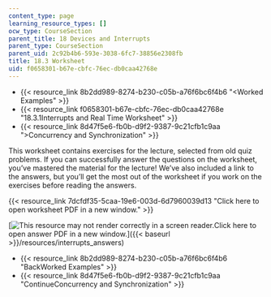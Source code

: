```yaml
---
content_type: page
learning_resource_types: []
ocw_type: CourseSection
parent_title: 18 Devices and Interrupts
parent_type: CourseSection
parent_uid: 2c92b4b6-593e-3038-6fc7-38856e2308fb
title: 18.3 Worksheet
uid: f0658301-b67e-cbfc-76ec-db0caa42768e
---
```


*   {{< resource_link 8b2dd989-8274-b230-c05b-a76f6bc6f4b6 "\<Worked Examples" >}}
*   {{< resource_link f0658301-b67e-cbfc-76ec-db0caa42768e "18.3.1Interrupts and Real Time Worksheet" >}}
*   {{< resource_link 8d47f5e6-fb0b-d9f2-9387-9c21cfb1c9aa "\>Concurrency and Synchronization" >}}

This worksheet contains exercises for the lecture, selected from old quiz problems. If you can successfully answer the questions on the worksheet, you’ve mastered the material for the lecture! We’ve also included a link to the answers, but you’ll get the most out of the worksheet if you work on the exercises before reading the answers.

{{< resource_link 7dcfdf35-5caa-19e6-003d-6d7960039d13 "Click here to open worksheet PDF in a new window." >}}

[![This resource may not render correctly in a screen reader.](/images/inacessible.gif)Click here to open answer PDF in a new window.]({{< baseurl >}}/resources/interrupts_answers)

*   {{< resource_link 8b2dd989-8274-b230-c05b-a76f6bc6f4b6 "BackWorked Examples" >}}
*   {{< resource_link 8d47f5e6-fb0b-d9f2-9387-9c21cfb1c9aa "ContinueConcurrency and Synchronization" >}}
